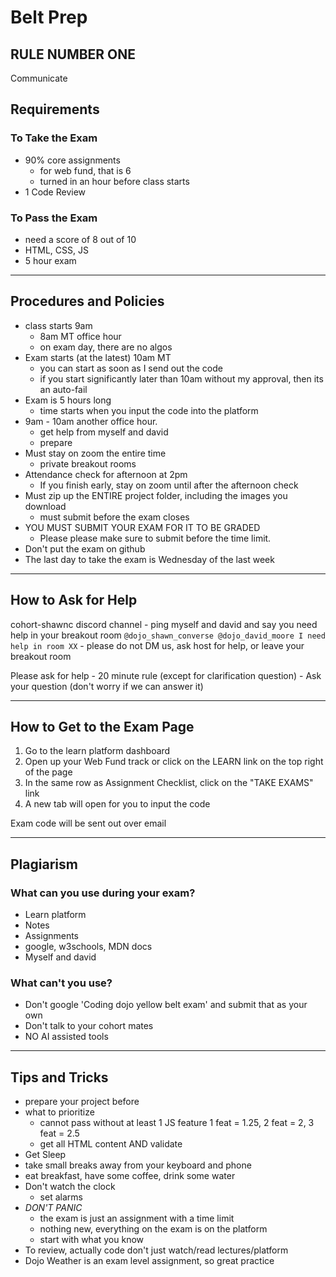 # Belt Prep

## RULE NUMBER ONE

Communicate

## Requirements

### To Take the Exam

- 90% core assignments
  - for web fund, that is 6
  - turned in an hour before class starts
- 1 Code Review

### To Pass the Exam

- need a score of 8 out of 10
- HTML, CSS, JS
- 5 hour exam

---

## Procedures and Policies

- class starts 9am
  - 8am MT office hour
  - on exam day, there are no algos
- Exam starts (at the latest) 10am MT
  - you can start as soon as I send out the code
  - if you start significantly later than 10am without my approval, then its an auto-fail
- Exam is 5 hours long
  - time starts when you input the code into the platform
- 9am - 10am another office hour.
  - get help from myself and david
  - prepare
- Must stay on zoom the entire time
  - private breakout rooms
- Attendance check for afternoon at 2pm
  - If you finish early, stay on zoom until after the afternoon check
- Must zip up the ENTIRE project folder, including the images you download
  - must submit before the exam closes
- YOU MUST SUBMIT YOUR EXAM FOR IT TO BE GRADED
  - Please please make sure to submit before the time limit.
- Don't put the exam on github
- The last day to take the exam is Wednesday of the last week

---

## How to Ask for Help

cohort-shawnc discord channel - ping myself and david and say you need help in your breakout room
`@dojo_shawn_converse @dojo_david_moore I need help in room XX` - please do not DM us, ask host for help, or leave your breakout room

Please ask for help - 20 minute rule (except for clarification question) - Ask your question (don't worry if we can answer it)

---

## How to Get to the Exam Page

1. Go to the learn platform dashboard
2. Open up your Web Fund track or click on the LEARN link on the top right of the page
3. In the same row as Assignment Checklist, click on the "TAKE EXAMS" link
4. A new tab will open for you to input the code

Exam code will be sent out over email

---

## Plagiarism

### What can you use during your exam?

- Learn platform
- Notes
- Assignments
- google, w3schools, MDN docs
- Myself and david

### What can't you use?

- Don't google 'Coding dojo yellow belt exam' and submit that as your own
- Don't talk to your cohort mates
- NO AI assisted tools

---

## Tips and Tricks

- prepare your project before
- what to prioritize
  - cannot pass without at least 1 JS feature 1 feat = 1.25, 2 feat = 2, 3 feat = 2.5
  - get all HTML content AND validate
- Get Sleep
- take small breaks away from your keyboard and phone
- eat breakfast, have some coffee, drink some water
- Don't watch the clock
  - set alarms
- _*DON'T PANIC*_
  - the exam is just an assignment with a time limit
  - nothing new, everything on the exam is on the platform
  - start with what you know
- To review, actually code don't just watch/read lectures/platform
- Dojo Weather is an exam level assignment, so great practice
